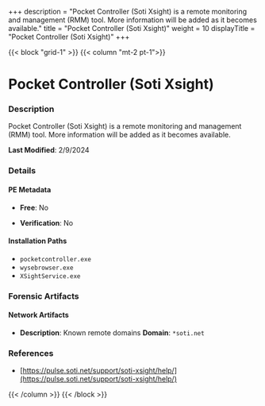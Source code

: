 +++
description = "Pocket Controller (Soti Xsight) is a remote monitoring and management (RMM) tool. More information will be added as it becomes available."
title = "Pocket Controller (Soti Xsight)"
weight = 10
displayTitle = "Pocket Controller (Soti Xsight)"
+++


{{< block "grid-1" >}}
{{< column "mt-2 pt-1">}}

# Pocket Controller (Soti Xsight)


### Description

Pocket Controller (Soti Xsight) is a remote monitoring and management (RMM) tool. More information will be added as it becomes available.



**Last Modified**: 2/9/2024

### Details


#### PE Metadata


- **Free**: No

- **Verification**: No




#### Installation Paths
- `pocketcontroller.exe`
- `wysebrowser.exe`
- `XSightService.exe`

### Forensic Artifacts




#### Network Artifacts

- **Description**: Known remote domains
  **Domain**: `*soti.net`





### References
- [https://pulse.soti.net/support/soti-xsight/help/](https://pulse.soti.net/support/soti-xsight/help/)



{{< /column >}}
{{< /block >}}
